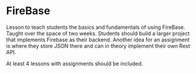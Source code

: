 # FireBase

Lesson to teach students the basics and fundamentals of using FireBase. 
Taught over the space of two weeks. Students should build a larger project that implements Firebase as their backend. 
Another idea for an assignment is where they store JSON there and can in theory implement their own Rest API. 

At least 4 lessons with assignments should be included.
